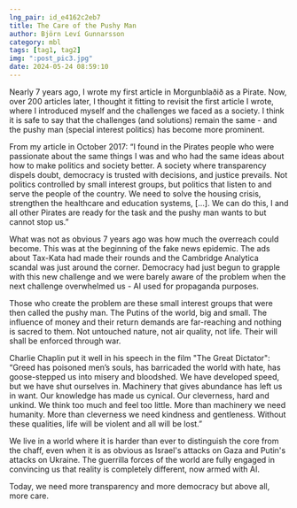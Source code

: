 ```yaml
---
lng_pair: id_e4162c2eb7
title: The Care of the Pushy Man
author: Björn Leví Gunnarsson
category: mbl
tags: [tag1, tag2]
img: ":post_pic3.jpg"
date: 2024-05-24 08:59:10
---
```


Nearly 7 years ago, I wrote my first article in Morgunblaðið as a Pirate. Now, over 200 articles later, I thought it fitting to revisit the first article I wrote, where I introduced myself and the challenges we faced as a society. I think it is safe to say that the challenges (and solutions) remain the same - and the pushy man (special interest politics) has become more prominent.

From my article in October 2017:
“I found in the Pirates people who were passionate about the same things I was and who had the same ideas about how to make politics and society better. A society where transparency dispels doubt, democracy is trusted with decisions, and justice prevails. Not politics controlled by small interest groups, but politics that listen to and serve the people of the country. We need to solve the housing crisis, strengthen the healthcare and education systems, [...]. We can do this, I and all other Pirates are ready for the task and the pushy man wants to but cannot stop us.”

What was not as obvious 7 years ago was how much the overreach could become. This was at the beginning of the fake news epidemic. The ads about Tax-Kata had made their rounds and the Cambridge Analytica scandal was just around the corner. Democracy had just begun to grapple with this new challenge and we were barely aware of the problem when the next challenge overwhelmed us - AI used for propaganda purposes.

Those who create the problem are these small interest groups that were then called the pushy man. The Putins of the world, big and small. The influence of money and their return demands are far-reaching and nothing is sacred to them. Not untouched nature, not air quality, not life. Their will shall be enforced through war.

Charlie Chaplin put it well in his speech in the film "The Great Dictator":
“Greed has poisoned men’s souls, has barricaded the world with hate, has goose-stepped us into misery and bloodshed. We have developed speed, but we have shut ourselves in. Machinery that gives abundance has left us in want. Our knowledge has made us cynical. Our cleverness, hard and unkind. We think too much and feel too little. More than machinery we need humanity. More than cleverness we need kindness and gentleness. Without these qualities, life will be violent and all will be lost.”

We live in a world where it is harder than ever to distinguish the core from the chaff, even when it is as obvious as Israel's attacks on Gaza and Putin's attacks on Ukraine. The guerrilla forces of the world are fully engaged in convincing us that reality is completely different, now armed with AI.

Today, we need more transparency and more democracy but above all, more care.
